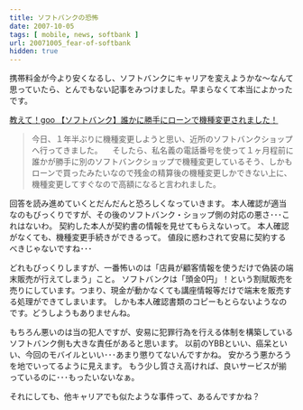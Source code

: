 ```yaml
---
title: ソフトバンクの恐怖
date: 2007-10-05
tags: [ mobile, news, softbank ]
url: 20071005_fear-of-softbank
hidden: true
---
```

携帯料金が今より安くなるし、ソフトバンクにキャリアを変えようかな～なんて思っていたら、とんでもない記事をみつけました。早まらなくて本当によかったです。

<a href="http://oshiete1.goo.ne.jp/kotaeru.php3?q=3322126">教えて！goo 【ソフトバンク】誰かに勝手にローンで機種変更されました！</a>

<blockquote>今日、１年半ぶりに機種変更しようと思い、近所のソフトバンクショップへ行ってきました。
　そしたら、私名義の電話番号を使って１ヶ月程前に誰かが勝手に別のソフトバンクショップで機種変更しているそう、しかもローンで買ったみたいなので残金の精算後の機種変更しかできない上に、機種変更してすぐなので高額になると言われました。
</blockquote>

回答を読み進めていくとだんだんと恐ろしくなっていきます。
本人確認が適当なのもびっくりですが、その後のソフトバンク・ショップ側の対応の悪さ･･･これはないわ。
契約した本人が契約書の情報を見せてもらえないって。
本人確認がなくても、機種変更手続きができるって。
値段に惑わされて安易に契約するべきじゃないですね･･･

どれもびっくりしますが、一番怖いのは「店員が顧客情報を使うだけで偽装の端末販売が行えてしまう」こと。
ソフトバンクは「頭金0円」！という割賦販売を売りにしています。つまり、現金が動かなくても講座情報等だけで端末を販売する処理ができてしまいます。
しかも本人確認書類のコピーもとらないようなのです。どうしようもありませんね。

もちろん悪いのは当の犯人ですが、安易に犯罪行為を行える体制を構築しているソフトバンク側も大きな責任があると思います。
以前のYBBといい、癌呆といい、今回のモバイルといい･･･あまり懲りてないんですかね。
安かろう悪かろうを地でいってるように見えます。
もう少し質さえ高ければ、良いサービスが揃っているのに･･･もったいないなぁ。

それにしても、他キャリアでも似たような事件って、あるんですかね？
